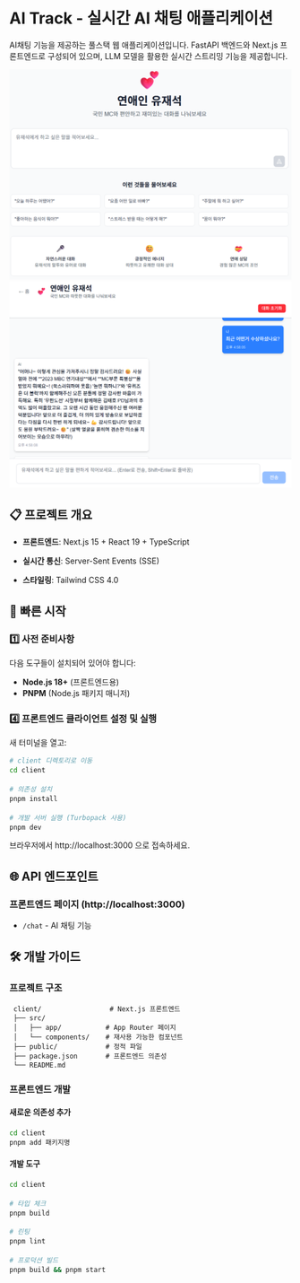 # AI Track - 실시간 AI 채팅 애플리케이션

AI채팅 기능을 제공하는 풀스택 웹 애플리케이션입니다. FastAPI 백엔드와 Next.js 프론트엔드로 구성되어 있으며, LLM 모델을 활용한 실시간 스트리밍 기능을 제공합니다.

![HOME](home_screen.png)
![CHAT](chat_screen.png)

## 📋 프로젝트 개요

- **프론트엔드**: Next.js 15 + React 19 + TypeScript

- **실시간 통신**: Server-Sent Events (SSE)
- **스타일링**: Tailwind CSS 4.0

## 🚀 빠른 시작

### 1️⃣ 사전 준비사항

다음 도구들이 설치되어 있어야 합니다:

- **Node.js 18+** (프론트엔드용)
- **PNPM** (Node.js 패키지 매니저)

### 4️⃣ 프론트엔드 클라이언트 설정 및 실행

새 터미널을 열고:

```bash
# client 디렉토리로 이동
cd client

# 의존성 설치
pnpm install

# 개발 서버 실행 (Turbopack 사용)
pnpm dev
```

브라우저에서 http://localhost:3000 으로 접속하세요.

## 🌐 API 엔드포인트

### 프론트엔드 페이지 (http://localhost:3000)

- `/chat` - AI 채팅 기능

## 🛠️ 개발 가이드

### 프로젝트 구조

```
 client/                 # Next.js 프론트엔드
 ├── src/
 │   ├── app/           # App Router 페이지
 │   └── components/    # 재사용 가능한 컴포넌트
 ├── public/            # 정적 파일
 ├── package.json       # 프론트엔드 의존성
 └── README.md
```

### 프론트엔드 개발

#### 새로운 의존성 추가

```bash
cd client
pnpm add 패키지명
```

#### 개발 도구

```bash
cd client

# 타입 체크
pnpm build

# 린팅
pnpm lint

# 프로덕션 빌드
pnpm build && pnpm start
```
